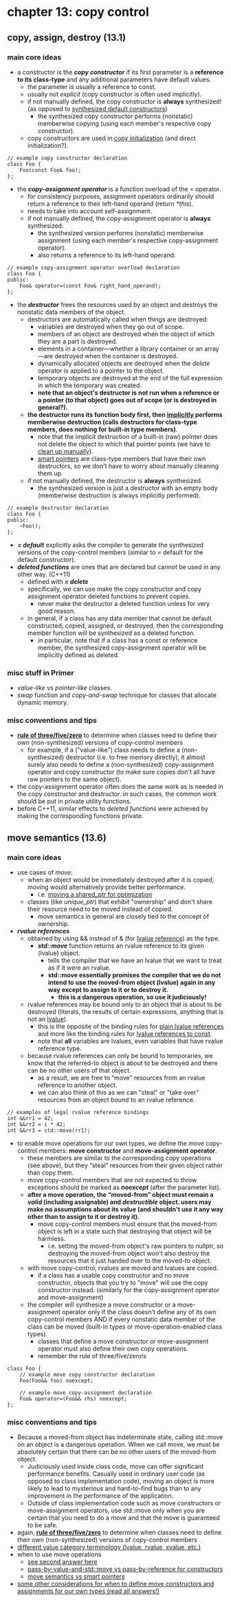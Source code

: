 # chapter 13: copy control

## copy, assign, destroy (13.1)

### main core ideas
- a constructor is the ***copy constructor*** if its first parameter is a **reference to its class-type** and any additional parameters have default values.
	- the parameter is usually a reference to const.
	- usually not *explicit* (copy constructor is often used implicitly).
	- if not manually defined, the copy constructor is **always** synthesized! (as opposed to [synthesized default constructors](https://github.com/tedklin/pseudoblog/blob/master/cpp/primer/ch-07.md#constructors))
		- the synthesized copy constructor performs (nonstatic) memberwise copying (using each member's respective copy constructor).
	- copy constructors are used in [copy initialization](https://github.com/tedklin/pseudoblog/blob/master/cpp/primer/ch-02.md#variables-22) (and direct initialization?).
~~~
// example copy constructor declaration
class Foo {
	Foo(const Foo& foo);
};
~~~

- the ***copy-assignment operator*** is a function overload of the = operator.
	- for consistency purposes, assignment operators ordinarily should return a reference to their left-hand operand (return *\*this*).
	- needs to take into account self-assignment.
	- if not manually defined, the copy-assignment operator is **always** synthesized.
		- the synthesized version performs (nonstatic) memberwise assignment (using each member's respective copy-assignment operator).
		- also returns a reference to its left-hand operand.
~~~
// example copy-assignment operator overload declaration
class Foo {
public:
	Foo& operator=(const Foo& right_hand_operand);
};
~~~

- the ***destructor*** frees the resources used by an object and destroys the nonstatic data members of the object.
	- destructors are automatically called when things are destroyed:
		- variables are destroyed when they go out of scope.
		- members of an object are destroyed when the object of which they are a part is destroyed.
		- elements in a container—whether a library container or an array—are destroyed when the container is destroyed.
		- dynamically allocated objects are destroyed when the *delete* operator is applied to a pointer to the object.
		- temporary objects are destroyed at the end of the full expression in which the temporary was created.
		- **note that an object's destructor is not run when a reference or a pointer (to that object) goes out of scope (or is destroyed in general?).**
	- **the destructor runs its function body first, then <ins>implicitly</ins> performs memberwise destruction (calls destructors for class-type members, does nothing for built-in type members)**.
		- note that the implicit destruction of a built-in (raw) pointer does not delete the object to which that pointer points (we have to [clean up manually](https://github.com/tedklin/pseudoblog/blob/master/cpp/primer/ch-12.md#direct-memory-management)).
		- [smart pointers](https://github.com/tedklin/pseudoblog/blob/master/cpp/primer/ch-12.md) are class-type members that have their own destructors, so we don't have to worry about manually cleaning them up.
	- if not manually defined, the destructor is **always** synthesized.
		- the synthesized version is just a destructor with an empty body (memberwise destruction is always implicitly performed).
~~~
// example destructor declaration
class Foo {
public:
	~Foo();
};
~~~

- ***= default*** explicitly asks the compiler to generate the synthesized versions of the copy-control members (similar to = default for the default constructor).
- ***deleted functions*** are ones that are declared but cannot be used in any other way. (C++11)
	- defined with ***= delete***
	- specifically, we can use make the copy constructor and copy assignment operator deleted functions to prevent copies.
		- never make the destructor a deleted function unless for very good reason.
	- in general, if a class has any data member that cannot be default constructed, copied, assigned, or destroyed, then the corresponding member function will be synthesized as a deleted function.
		- in particular, note that if a class has a const or reference member, the synthesized copy-assignment operator will be implicitly defined as deleted.

### misc stuff in Primer
- *value-like* vs *pointer-like* classes.
- *swap* function and *copy-and-swap* technique for classes that allocate dynamic memory.

### misc conventions and tips
- [**rule of three/five/zero**](https://en.cppreference.com/w/cpp/language/rule_of_three) to determine when classes need to define their own (non-synthesized) versions of copy-control members
	- for example, if a ("value-like") class needs to define a (non-synthesized) destructor (i.e. to free memory directly), it almost surely also needs to define a (non-synthesized) copy-assignment operator and copy constructor (to make sure copies don't all have raw pointers to the same object).
- the copy-assignment operator often does the same work as is needed in the copy constructor and destructor. in such cases, the common
work should be put in private utility functions.
- before C++11, similar effects to *deleted functions* were achieved by making the corresponding functions private.


## move semantics (13.6)

### main core ideas
- use cases of *move*:
	- when an object would be immediately destroyed after it is copied, moving would alternatively provide better performance.
		- i.e. [moving a shared_ptr for optimization](https://stackoverflow.com/questions/41871115/why-would-i-stdmove-an-stdshared-ptr)
	- classes (like *unique_ptr*) that exhibit "ownership" and don't share their resource need to be moved instead of copied.
		- move semantics in general are closely tied to the concept of ownership.
- ***rvalue references***
	- obtained by using && instead of & (for [lvalue reference](https://github.com/tedklin/pseudoblog/blob/master/cpp/primer/ch-02.md#compound-types-23)) as the type.
		- ***std::move*** function returns an rvalue reference to its given (lvalue) object.
			- tells the compiler that we have an lvalue that we want to treat as if it were an rvalue.
			- **std::move essentially promises the compiler that we do not intend to use the moved-from object (lvalue) again in any way except to assign to it or to destroy it.**
				- **this is a dangerous operation, so use it judiciously!**
	- rvalue references may be bound only to an object that is about to be destroyed (literals, the results of certain expressions, anything that is not an [lvalue](https://github.com/tedklin/pseudoblog/blob/master/cpp/primer/ch-04.md#chapter-4-expressions)).
		- this is the opposite of the binding rules for [plain lvalue references](https://github.com/tedklin/pseudoblog/blob/master/cpp/primer/ch-02.md#compound-types-23) and more like the binding rules for [lvalue references to const](https://github.com/tedklin/pseudoblog/blob/master/cpp/primer/ch-02.md#const-qualifier-24).
		- note that **all** variables are lvalues, even variables that have rvalue reference type.
	- because rvalue references can only be bound to temporaries, we know that the referred-to object is about to be destroyed and there can be no other users of that object.
		- as a result, we are free to “move” resources from an rvalue reference to another object.
		- we can also think of this as we can "steal" or "take over" resources from an object bound to an rvalue reference.
~~~
// examples of legal rvalue reference bindings
int &&rr1 = 42;
int &&rr2 = i * 42;
int &&rr3 = std::move(rr1);
~~~
- to enable move operations for our own types, we define the move copy-control members: **move constructor** and **move-assignment operator**. 
	- these members are similar to the corresponding copy operations (see above), but they “steal” resources from their given object rather than copy them.
	- move copy-control members that are not expected to throw exceptions should be marked as ***noexcept*** (after the parameter list).
	- **after a move operation, the “moved-from” object must remain a *valid* (including assignable) and *destructible* object. users may make no assumptions about its value (and shouldn't use it any way other than to assign to it or destroy it).**
		- move copy-control members must ensure that the moved-from object is left in a state such that destroying that object will be harmless.
			- i.e. setting the moved-from object's raw pointers to nullptr, so destroying the moved-from object won't also destroy the resources that it just handed over to the moved-to object.
	- with move copy-control, rvalues are moved and lvalues are copied.
		- if a class has a usable copy constructor and no move constructor, objects that you try to "move" will use the copy constructor instead. (similarly for the copy-assignment operator and move-assignment)
	- the compiler will synthesize a move constructor or a move-assignment operator only if the class doesn’t define any of its own copy-control members AND if every nonstatic data member of the class can be moved (built-in types or move-operation-enabled class types).
		- classes that define a move constructor or move-assignment operator must also define their own copy operations.
		- remember the rule of three/five/zero!s
~~~
class Foo {
	// example move copy constructor declaration
	Foo(Foo&& foo) noexcept;
	
	// example move copy-assignment declaration
	Foo& operator=(Foo&& rhs) noexcept;
};
~~~

### misc conventions and tips
- Because a moved-from object has indeterminate state, calling std::move on an object is a dangerous operation. When we call move, we must be absolutely certain that there can be no other users of the moved-from object.
	- Judiciously used inside class code, move can offer significant performance benefits. Casually used in ordinary user code (as opposed to class implementation code), moving an object is more likely to lead to mysterious and hard-to-find bugs than to any improvement in the performance of the application.
	- Outside of class implementation code such as move constructors or move-assignment operators, use std::move only when you are certain that you need to do a move and that the move is guaranteed to be safe.
- again, [**rule of three/five/zero**](https://en.cppreference.com/w/cpp/language/rule_of_three) to determine when classes need to define their own (non-synthesized) versions of copy-control members
- [different value category terminology (lvalue, rvalue, xvalue, etc.)](https://github.com/tedklin/pseudoblog/blob/master/cpp/primer/ch-04.md#chapter-4-expressions)
- when to use move operations
	- [see second answer here](https://stackoverflow.com/questions/3413470/what-is-stdmove-and-when-should-it-be-used)
	- [pass-by-value-and-std::move vs pass-by-reference for constructors](https://stackoverflow.com/questions/51705967/advantages-of-pass-by-value-and-stdmove-over-pass-by-reference)
	- [move semantics vs smart pointers](https://stackoverflow.com/questions/44275222/compare-the-habits-between-move-and-smart-pointer-in-c)
- [some other considerations for when to define move constructors and assignments for our own types (read all answers!)](https://stackoverflow.com/questions/11077103/when-to-use-move-constructors-assignments)
